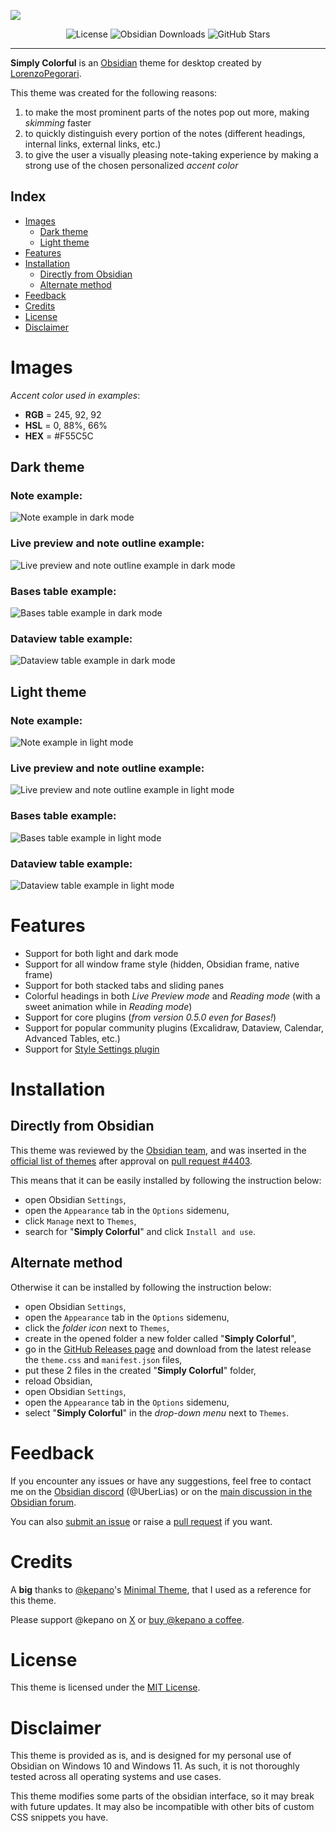 ![](/imgs/header.png)

<div align="center">
	<img alt="License" src="https://img.shields.io/github/license/LorenzoPegorari/SimplyColorful?style=for-the-badge&label=license&labelColor=404040&color=354FC5">
	<img alt="Obsidian Downloads" src="https://img.shields.io/badge/dynamic/json?url=https%3A%2F%2Freleases.obsidian.md%2Fstats%2Ftheme&query=%24.Simply%20Colorful.download&style=for-the-badge&logo=obsidian&logoColor=white&label=downloads&labelColor=404040&color=7852EE">
	<img alt="GitHub Stars" src="https://img.shields.io/github/stars/LorenzoPegorari/SimplyColorful?style=for-the-badge&logo=github&logoColor=white&label=github%20stars&labelColor=404040&color=D5399C">
</div>
<hr>

**Simply Colorful** is an [Obsidian](https://obsidian.md/) theme for desktop created by [LorenzoPegorari](https://github.com/LorenzoPegorari).

This theme was created for the following reasons:
1. to make the most prominent parts of the notes pop out more, making *skimming* faster
2. to quickly distinguish every portion of the notes (different headings, internal links, external links, etc.)
3. to give the user a visually pleasing note-taking experience by making a strong use of the chosen personalized *accent color*
## Index
- [Images](#images)
	- [Dark theme](#dark-theme)
	- [Light theme](#light-theme)
- [Features](#features)
- [Installation](#installation)
	- [Directly from Obsidian](#directly-from-obsidian)
	- [Alternate method](#alternate-method)
- [Feedback](#feedback)
- [Credits](#credits)
- [License](#license)
- [Disclaimer](#disclaimer)
# Images
_Accent color used in examples_:
- **RGB** = 245, 92, 92
- **HSL** = 0, 88%, 66%
- **HEX** = #F55C5C
## Dark theme
### Note example:
![Note example in dark mode](imgs/dark.png)
### Live preview and note outline example:
![Live preview and note outline example in dark mode](imgs/note-outline/note-outline-dark.png)
### Bases table example:
![Bases table example in dark mode](imgs/bases/bases-table-dark.png)
### Dataview table example:
![Dataview table example in dark mode](imgs/dataview/dataview-table-dark.png)
## Light theme
### Note example:
![Note example in light mode](imgs/light.png)
### Live preview and note outline example:
![Live preview and note outline example in light mode](imgs/note-outline/note-outline-light.png)
### Bases table example:
![Bases table example in light mode](imgs/bases/bases-table-light.png)
### Dataview table example:
![Dataview table example in light mode](imgs/dataview/dataview-table-light.png)
# Features
- Support for both light and dark mode
- Support for all window frame style (hidden, Obsidian frame, native frame)
- Support for both stacked tabs and sliding panes
- Colorful headings in both *Live Preview mode* and *Reading mode* (with a sweet animation while in *Reading mode*)
- Support for core plugins (*from version 0.5.0 even for Bases!*)
- Support for popular community plugins (Excalidraw, Dataview, Calendar, Advanced Tables, etc.)
- Support for [Style Settings plugin](https://github.com/mgmeyers/obsidian-style-settings)
# Installation
## Directly from Obsidian
This theme was reviewed by the [Obsidian team](https://github.com/obsidianmd), and was inserted in the [official list of themes](https://github.com/obsidianmd/obsidian-releases/blob/master/community-css-themes.json) after approval on [pull request #4403](https://github.com/obsidianmd/obsidian-releases/pull/4403).

This means that it can be easily installed by following the instruction below:
- open Obsidian `Settings`,
- open the `Appearance` tab in the `Options` sidemenu,
- click `Manage` next to `Themes`,
- search for "**Simply Colorful**" and click `Install and use`.
## Alternate method
Otherwise it can be installed by following the instruction below:
- open Obsidian `Settings`,
- open the `Appearance` tab in the `Options` sidemenu,
- click the *folder icon* next to `Themes`,
- create in the opened folder a new folder called "**Simply Colorful**",
- go in the [GitHub Releases page](https://github.com/LorenzoPegorari/SimplyColorful/releases/latest) and download from the latest release the `theme.css` and `manifest.json` files,
- put these 2 files in the created "**Simply Colorful**" folder,
- reload Obsidian,
- open Obsidian `Settings`,
- open the `Appearance` tab in the `Options` sidemenu,
- select "**Simply Colorful**" in the *drop-down menu* next to `Themes`.
# Feedback
If you encounter any issues or have any suggestions, feel free to contact me on the [Obsidian discord](https://discord.com/invite/obsidianmd) (@UberLias) or on the [main discussion in the Obsidian forum](https://forum.obsidian.md/t/theme-simply-colorful/89992).

You can also [submit an issue](https://github.com/LorenzoPegorari/SimplyColorful/issues) or raise a [pull request](https://github.com/LorenzoPegorari/SimplyColorful/pulls) if you want.
# Credits
A **big** thanks to [@kepano](https://github.com/kepano)'s [Minimal Theme](https://github.com/kepano/obsidian-minimal), that I used as a reference for this theme.

Please support @kepano on [X](https://x.com/kepano) or [buy @kepano a coffee](https://www.buymeacoffee.com/kepano).
# License
This theme is licensed under the [MIT License](LICENSE).
# Disclaimer
This theme is provided as is, and is designed for my personal use of Obsidian on Windows 10 and Windows 11. As such, it is not thoroughly tested across all operating systems and use cases.

This theme modifies some parts of the obsidian interface, so it may break with future updates. It may also be incompatible with other bits of custom CSS snippets you have.
